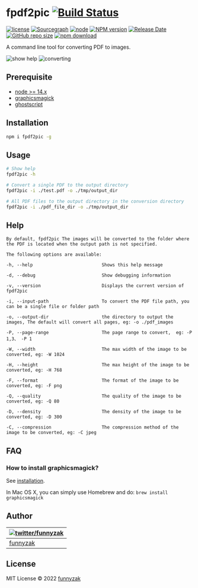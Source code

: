 # fpdf2pic [![Build Status][build-status-image]][build-status]
[![license][license-image]][repository-url]
[![Sourcegraph][sg-image]][sg-url]
[![node](https://img.shields.io/node/v/fpdf2pic.svg)](https://nodejs.org/)
[![NPM version][npm-image]][npm-url]
[![Release Date][rle-image]][rle-url]
[![GitHub repo size][repo-size-image]][repository-url]
[![npm download][download-image]][download-url]

[repo-size-image]: https://img.shields.io/github/repo-size/funnyzak/fpdf2pic
[build-status-image]: https://img.shields.io/github/workflow/status/funnyzak/fpdf2pic/CI
[build-status]: https://github.com/funnyzak/fpdf2pic/actions
[license-image]: https://img.shields.io/github/license/funnyzak/fpdf2pic.svg?style=flat-square
[repository-url]: https://github.com/funnyzak/fpdf2pic
[npm-image]: https://img.shields.io/npm/v/fpdf2pic.svg?style=flat-square
[npm-url]: https://npmjs.org/package/fpdf2pic
[download-image]: https://img.shields.io/npm/dm/fpdf2pic.svg?style=flat-square
[download-url]: https://npmjs.org/package/fpdf2pic
[sg-image]: https://img.shields.io/badge/view%20on-Sourcegraph-brightgreen.svg?style=flat-square
[sg-url]: https://sourcegraph.com/github.com/funnyzak/fpdf2pic
[rle-image]: https://img.shields.io/github/release-date/funnyzak/fpdf2pic.svg
[rle-url]: https://github.com/funnyzak/fpdf2pic/releases/latest

A command line tool for converting PDF to images.

![show help](https://raw.githubusercontent.com/funnyzak/fpdf2pic/main/public/preview2.png)
![converting](https://raw.githubusercontent.com/funnyzak/fpdf2pic/main/public/preview.png)

## Prerequisite

* [node >= 14.x](http://nodejs.cn/download/)
* [graphicsmagick](http://www.graphicsmagick.org/README.html#installation)
* [ghostscript](https://www.ghostscript.com/)

## Installation

```sh
npm i fpdf2pic -g
```

## Usage

```sh
# Show help
fpdf2pic -h

# Convert a single PDF to the output directory
fpdf2pic -i ./test.pdf -o ./tmp/output_dir

# All PDF files to the output directory in the conversion directory
fpdf2pic -i ./pdf_file_dir -o ./tmp/output_dir
```

## Help

    By default, fpdf2pic The images will be converted to the folder where the PDF is located when the output path is not specified.

    The following options are available:

    -h, --help                          Shows this help message

    -d, --debug                         Show debugging information

    -v, --version                       Displays the current version of fpdf2pic

    -i, --input-path                    To convert the PDF file path, you can be a single file or folder path

    -o, --output-dir                    the directory to output the images, The default will convert all pages, eg: -o ./pdf_images

    -P, --page-range                    The page range to convert,  eg: -P 1,3、 -P 1

    -W, --width                         The max width of the image to be converted, eg: -W 1024

    -H, --height                        The max height of the image to be converted, eg: -H 768

    -F, --format                        The format of the image to be converted, eg: -F png

    -Q, --quality                       The quality of the image to be converted, eg: -Q 80

    -D, --density                       The density of the image to be converted, eg: -D 300

    -C, --compression                   The compression method of the image to be converted, eg: -C jpeg


## FAQ

### How to install graphicsmagick?

See [installation](http://www.graphicsmagick.org/README.html#installation).

 In Mac OS X, you can simply use Homebrew and do: `brew install graphicsmagick`

## Author

| [![twitter/funnyzak](https://s.gravatar.com/avatar/c2437e240644b1317a4a356c6d6253ee?s=70)](https://twitter.com/funnyzak 'Follow @funnyzak on Twitter') |
| ------------------------------------------------------------------------------------------------------------------------------------------------------ |
| [funnyzak](https://yyccme/)                                                                                                                           |

## License

MIT License © 2022 [funnyzak](https://github.com/funnyzak)
